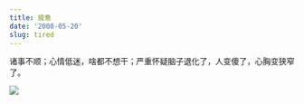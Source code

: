 ```yaml
---
title: 疲惫
date: '2008-05-20'
slug: tired
---
```


诸事不顺；心情低迷，啥都不想干；严重怀疑脑子退化了，人变傻了，心胸变狭窄了。

![](https://db.yihui.name/imgur/mHvOX.jpg)

